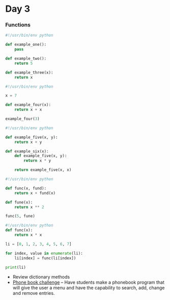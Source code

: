 # Day 3
### Functions
```python
#!/usr/bin/env python

def example_one():
    pass

def example_two():
    return 5

def example_three(x):
    return x
```
```python
#!/usr/bin/env python

x = 7

def example_four(x):
    return x + x

example_four(3)
```
```python
#!/usr/bin/env python

def example_five(x, y):
    return x + y

def example_six(x):
    def example_five(x, y):
        return x * y

    return example_five(x, x)
```
```python
#!/usr/bin/env python

def func(x, fund):
    return x + fund(x)

def fune(x):
    return x ** 2

func(5, fune)
```
```python
#!/usr/bin/env python
def func(x):
    return x * x

li = [0, 1, 2, 3, 4, 5, 6, 7]

for index, value in enumerate(li):
    li[index] = func(li[index])

print(li)
```

 - Review dictionary methods
 - [Phone book challenge](./example-files/phonebook.py) – Have students make a phonebook program that will give the user a menu and have the capability to search, add, change and remove entries.
